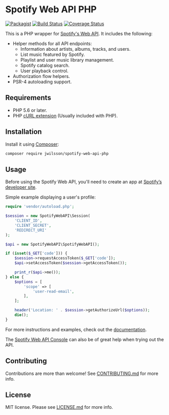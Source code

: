 # Spotify Web API PHP

[![Packagist](https://img.shields.io/packagist/v/jwilsson/spotify-web-api-php.svg)](https://packagist.org/packages/jwilsson/spotify-web-api-php)
[![Build Status](https://travis-ci.org/jwilsson/spotify-web-api-php.svg?branch=master)](https://travis-ci.org/jwilsson/spotify-web-api-php)
[![Coverage Status](https://coveralls.io/repos/jwilsson/spotify-web-api-php/badge.svg?branch=master)](https://coveralls.io/r/jwilsson/spotify-web-api-php?branch=master)

This is a PHP wrapper for [Spotify's Web API](https://developer.spotify.com/web-api/). It includes the following:

* Helper methods for all API endpoints:
    * Information about artists, albums, tracks, and users.
    * List music featured by Spotify.
    * Playlist and user music library management.
    * Spotify catalog search.
    * User playback control.
* Authorization flow helpers.
* PSR-4 autoloading support.

## Requirements
* PHP 5.6 or later.
* PHP [cURL extension](http://php.net/manual/en/book.curl.php) (Usually included with PHP).

## Installation
Install it using [Composer](https://getcomposer.org/):

```sh
composer require jwilsson/spotify-web-api-php
```

## Usage
Before using the Spotify Web API, you'll need to create an app at [Spotify’s developer site](https://developer.spotify.com/web-api/).

Simple example displaying a user's profile:
```php
require 'vendor/autoload.php';

$session = new SpotifyWebAPI\Session(
    'CLIENT_ID',
    'CLIENT_SECRET',
    'REDIRECT_URI'
);

$api = new SpotifyWebAPI\SpotifyWebAPI();

if (isset($_GET['code'])) {
    $session->requestAccessToken($_GET['code']);
    $api->setAccessToken($session->getAccessToken());

    print_r($api->me());
} else {
    $options = [
        'scope' => [
            'user-read-email',
        ],
    ];

    header('Location: ' . $session->getAuthorizeUrl($options));
    die();
}
```

For more instructions and examples, check out the [documentation](/docs/).

The [Spotify Web API Console](https://developer.spotify.com/web-api/console/) can also be of great help when trying out the API.

## Contributing
Contributions are more than welcome! See [CONTRIBUTING.md](/CONTRIBUTING.md) for more info.

## License
MIT license. Please see [LICENSE.md](LICENSE.md) for more info.

